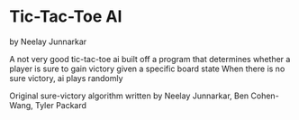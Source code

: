 # Tic-Tac-Toe AI #
by Neelay Junnarkar

A not very good tic-tac-toe ai built off a program that determines whether a player is sure to gain victory given a specific board state
When there is no sure victory, ai plays randomly

Original sure-victory algorithm written by Neelay Junnarkar, Ben Cohen-Wang, Tyler Packard